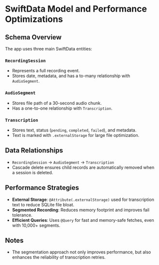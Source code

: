 # SwiftData Model and Performance Optimizations

## Schema Overview

The app uses three main SwiftData entities:

### `RecordingSession`
- Represents a full recording event.
- Stores date, metadata, and has a to-many relationship with `AudioSegment`.

### `AudioSegment`
- Stores file path of a 30-second audio chunk.
- Has a one-to-one relationship with `Transcription`.

### `Transcription`
- Stores text, status (`pending`, `completed`, `failed`), and metadata.
- Text is marked with `.externalStorage` for large file optimization.

## Data Relationships
- `RecordingSession` → `AudioSegment` → `Transcription`
- Cascade delete ensures child records are automatically removed when a session is deleted.

## Performance Strategies
- **External Storage**: `@Attribute(.externalStorage)` used for transcription text to reduce SQLite file bloat.
- **Segmented Recording**: Reduces memory footprint and improves fail tolerance.
- **Efficient Queries**: Uses `@Query` for fast and memory-safe fetches, even with 10,000+ segments.

## Notes
- The segmentation approach not only improves performance, but also enhances the reliability of transcription retries.

